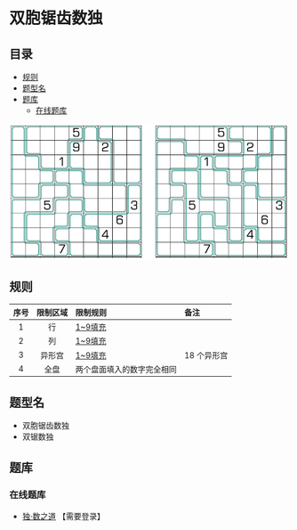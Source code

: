 # 双胞锯齿数独
<!-- START doctoc generated TOC please keep comment here to allow auto update -->
<!-- DON'T EDIT THIS SECTION, INSTEAD RE-RUN doctoc TO UPDATE -->
## 目录

- [规则](#%E8%A7%84%E5%88%99)
- [题型名](#%E9%A2%98%E5%9E%8B%E5%90%8D)
- [题库](#%E9%A2%98%E5%BA%93)
  - [在线题库](#%E5%9C%A8%E7%BA%BF%E9%A2%98%E5%BA%93)

<!-- END doctoc generated TOC please keep comment here to allow auto update -->

![题](../../../images/sudoku/双胞锯齿数独.png)

## 规则

| 序号  | 限制区域 | 限制规则          | 备注      |
|:---:|:----:|:--------------|:--------|
|  1  |  行   | [1~9填充]       |         |
|  2  |  列   | [1~9填充]       |         |
|  3  | 异形宫  | [1~9填充]       | 18 个异形宫 |
|  4  |  全盘  | 两个盘面填入的数字完全相同 | &nbsp;  |

## 题型名

- 双胞锯齿数独
- 双锯数独

## 题库

### 在线题库

- [独·数之道](http://www.sudokufans.org.cn/lx/game.index.php?type=j2) 【需要登录】

[1~9填充]: ../../../rules.md#1to9填充

